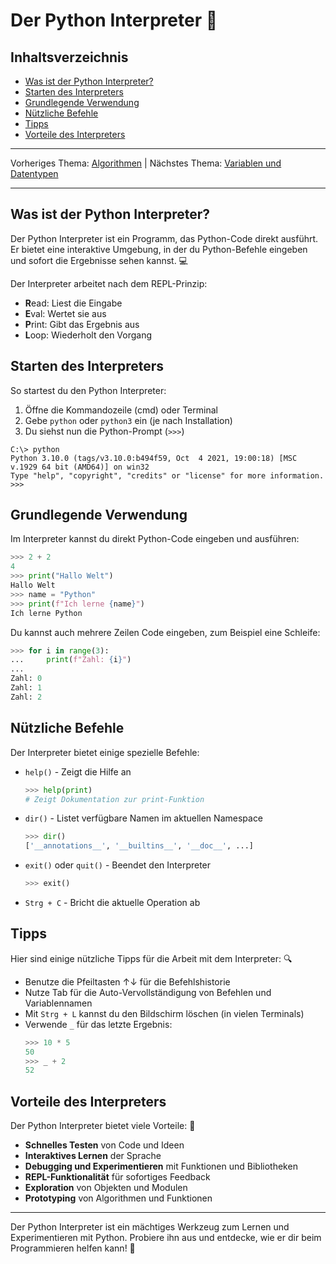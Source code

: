 # Der Python Interpreter 🐍

## Inhaltsverzeichnis
- [Was ist der Python Interpreter?](#was-ist-der-python-interpreter)
- [Starten des Interpreters](#starten-des-interpreters)
- [Grundlegende Verwendung](#grundlegende-verwendung)
- [Nützliche Befehle](#nützliche-befehle)
- [Tipps](#tipps)
- [Vorteile des Interpreters](#vorteile-des-interpreters)

---

Vorheriges Thema: [Algorithmen](/Anleitungen/02_Algorithmen.md) | Nächstes Thema: [Variablen und Datentypen](/Anleitungen/04_variablen_und_Datentypen.md)

---

## Was ist der Python Interpreter?

Der Python Interpreter ist ein Programm, das Python-Code direkt ausführt. Er bietet eine interaktive Umgebung, in der du Python-Befehle eingeben und sofort die Ergebnisse sehen kannst. 💻

Der Interpreter arbeitet nach dem REPL-Prinzip:
- **R**ead: Liest die Eingabe
- **E**val: Wertet sie aus
- **P**rint: Gibt das Ergebnis aus
- **L**oop: Wiederholt den Vorgang

## Starten des Interpreters

So startest du den Python Interpreter:

1. Öffne die Kommandozeile (cmd) oder Terminal
2. Gebe `python` oder `python3` ein (je nach Installation)
3. Du siehst nun die Python-Prompt (`>>>`)

```
C:\> python
Python 3.10.0 (tags/v3.10.0:b494f59, Oct  4 2021, 19:00:18) [MSC v.1929 64 bit (AMD64)] on win32
Type "help", "copyright", "credits" or "license" for more information.
>>>
```

## Grundlegende Verwendung

Im Interpreter kannst du direkt Python-Code eingeben und ausführen:

```python
>>> 2 + 2
4
>>> print("Hallo Welt")
Hallo Welt
>>> name = "Python"
>>> print(f"Ich lerne {name}")
Ich lerne Python
```

Du kannst auch mehrere Zeilen Code eingeben, zum Beispiel eine Schleife:

```python
>>> for i in range(3):
...     print(f"Zahl: {i}")
...
Zahl: 0
Zahl: 1
Zahl: 2
```

## Nützliche Befehle

Der Interpreter bietet einige spezielle Befehle:

- `help()` - Zeigt die Hilfe an
  ```python
  >>> help(print)
  # Zeigt Dokumentation zur print-Funktion
  ```

- `dir()` - Listet verfügbare Namen im aktuellen Namespace
  ```python
  >>> dir()
  ['__annotations__', '__builtins__', '__doc__', ...]
  ```

- `exit()` oder `quit()` - Beendet den Interpreter
  ```python
  >>> exit()
  ```

- `Strg + C` - Bricht die aktuelle Operation ab

## Tipps

Hier sind einige nützliche Tipps für die Arbeit mit dem Interpreter: 🔍

- Benutze die Pfeiltasten ↑↓ für die Befehlshistorie
- Nutze Tab für die Auto-Vervollständigung von Befehlen und Variablennamen
- Mit `Strg + L` kannst du den Bildschirm löschen (in vielen Terminals)
- Verwende `_` für das letzte Ergebnis:
  ```python
  >>> 10 * 5
  50
  >>> _ + 2
  52
  ```

## Vorteile des Interpreters

Der Python Interpreter bietet viele Vorteile: 🚀

- **Schnelles Testen** von Code und Ideen
- **Interaktives Lernen** der Sprache
- **Debugging und Experimentieren** mit Funktionen und Bibliotheken
- **REPL-Funktionalität** für sofortiges Feedback
- **Exploration** von Objekten und Modulen
- **Prototyping** von Algorithmen und Funktionen

---

Der Python Interpreter ist ein mächtiges Werkzeug zum Lernen und Experimentieren mit Python. Probiere ihn aus und entdecke, wie er dir beim Programmieren helfen kann! 🐍
